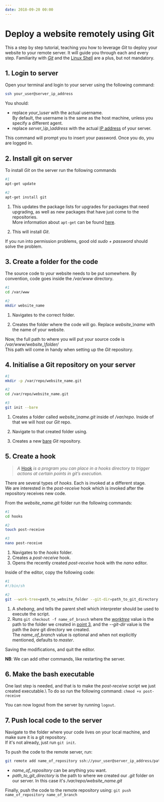 ```yaml
---
date: 2018-09-20 00:00
---
```


# Deploy a website remotely using Git

This a step by step tutorial, teaching you how to leverage *Git* to deploy your website to your remote server. It will guide you through each and every step. Familiarity with *[Git](https://git-scm.com/)* and the [Linux Shell](http://linuxcommand.org/lc3_learning_the_shell.php) are a plus, but not mandatory.

## 1. Login to server

Open your terminal and login to your server using the following command:

```bash
ssh your_user@server_ip_address
```

You should: 

- replace *your\_\user* with the actual username. \
By default, the username is the same as the host machine, unless you specify a different agent.
- replace *server\_\ip\_\address* with the actual [IP address](https://en.wikipedia.org/wiki/IP_address) of your server.

This command will prompt you to insert your password. Once you do, you are logged in.

## 2. Install git on server

To install *Git* on the server run the following commands

```bash
#1
apt-get update

#2
apt-get install git
```

1. This updates the package lists for upgrades for packages that need upgrading, as well as new packages that have just come to the repositories. \
More information about `apt-get` can be found [here](https://linux.die.net/man/8/apt-get).

2. This will install *Git*.

If you run into permission problems, good old *sudo + password* should solve the problem.

## 3. Create a folder for the code <a id="create-a-folder-for-the-code"></a>

The source code to your website needs to be put somewhere. By convention, code goes inside the */var/www* directory.

```bash
#1
cd /var/www

#2
mkdir website_name
```
1. Navigates to the correct folder.

2. Creates the folder where the code will go. Replace *website\_\name* with the name of your website.

Now, the full path to where you will put your source code is */var/www/website\_\folder/* \
This path will come in handy when setting up the *Git* repository.

## 4. Initialise a Git repository on your server

```bash
#1
mkdir -p /var/repo/website_name.git

#2
cd /var/repo/website_name.git

#3
git init --bare
```

1. Creates a folder called *website\_\name.git* inside of */var/repo*. Inside of that we will host our *Git* repo.

2. Navigate to that created folder using.

3. Creates a new [bare](http://www.saintsjd.com/2011/01/what-is-a-bare-git-repository/) *Git* repository. 

## 5. Create a hook

> *A* [Hook](https://git-scm.com/docs/githooks) *is a program you can place in a hooks directory to trigger actions at certain points in git’s execution.*

There are several types of *hooks*. Each is invoked at a different stage. \
We are interested in the *post-receive* hook which is invoked after the repository receives new code.

From the *website\_name.git* folder run the following commands:

```bash
#1
cd hooks

#2
touch post-receive

#3
nano post-receive
```

1. Navigates to the *hooks* folder.
2. Creates a *post-receive* hook.
3. Opens the recently created *post-receive* hook with the *nano* editor. 

Inside of the editor, copy the following code:

```bash
#1
#!/bin/sh

#2
git --work-tree=path_to_website_folder --git-dir=path_to_git_directory checkout -f name_of_branch
```
1. A *shebang*, and tells the parent shell which interpreter should be used to execute the script.
2. Runs `git checkout -f name_of_branch` where the *[worktree](https://git-scm.com/docs/git-worktree)* value is the path to the folder we created in [point 3](#create-a-folder-for-the-code), and the *--git-dir* value is the path the *bare* git directory we created.\
    The *name\_of\_branch* value is optional and when not explicitly mentioned, defaults to *master*.

Saving the modifications, and quit the editor.

**NB**: We can add other commands, like restarting the server.

## 6. Make the bash executable

One last step is needed, and that is to make the *post-receive* script we just created executable.\ 
To do so run the following command: `chmod +x post-receive`

You can now logout from the server by running `logout`.

## 7. Push local code to the server

Navigate to the folder where your code lives on your local machine, and make sure it is a git repository.\
If it's not already, just run `git init`.

To push the code to the remote server, run:

```bash
git remote add name_of_repository ssh://your_user@server_ip_address/path_to_git_directory
```
- *name\_of\_repository* can be anything you want.
- *path\_to\_git\_directory* is the path to where we created our *.git* folder on our server. In this case it's */var/repo/website\_name.git*

Finally, push the code to the remote repository using:  `git push name_of_repository name_of_branch`
